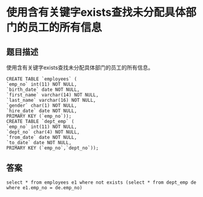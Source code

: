# 使用含有关键字exists查找未分配具体部门的员工的所有信息

## 题目描述

使用含有关键字exists查找未分配具体部门的员工的所有信息。

```mysql
CREATE TABLE `employees` (
`emp_no` int(11) NOT NULL,
`birth_date` date NOT NULL,
`first_name` varchar(14) NOT NULL,
`last_name` varchar(16) NOT NULL,
`gender` char(1) NOT NULL,
`hire_date` date NOT NULL,
PRIMARY KEY (`emp_no`));
CREATE TABLE `dept_emp` (
`emp_no` int(11) NOT NULL,
`dept_no` char(4) NOT NULL,
`from_date` date NOT NULL,
`to_date` date NOT NULL,
PRIMARY KEY (`emp_no`,`dept_no`));
```

## 答案

```mysql
select * from employees e1 where not exists (select * from dept_emp de where e1.emp_no = de.emp_no)
```

